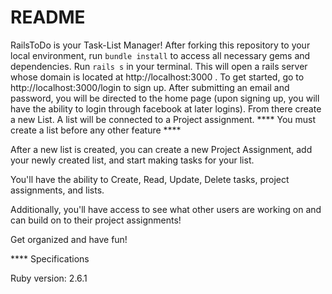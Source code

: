 # README

RailsToDo is your Task-List Manager!
After forking this repository to your local environment, run `bundle install` to access all necessary gems and dependencies.
Run `rails s` in your terminal. This will open a rails server whose domain is located
at http://localhost:3000 .
To get started, go to http://localhost:3000/login to sign up.
After submitting an email and password, you will be directed to the home page 
(upon signing up, you will have the ability to login through facebook at later logins).
From there create a new List.
A list will be connected to a Project assignment. 
**** You must create a list before any other feature **** 

After a new list is created, you can create a new Project Assignment, 
add your newly created list, and start making tasks for your list.

You'll have the ability to Create, Read, Update, Delete tasks, project assignments, and lists.

Additionally, you'll have access to see what other users are working on and can build on to their project assignments!

Get organized and have fun!

**** Specifications

Ruby version:
2.6.1
